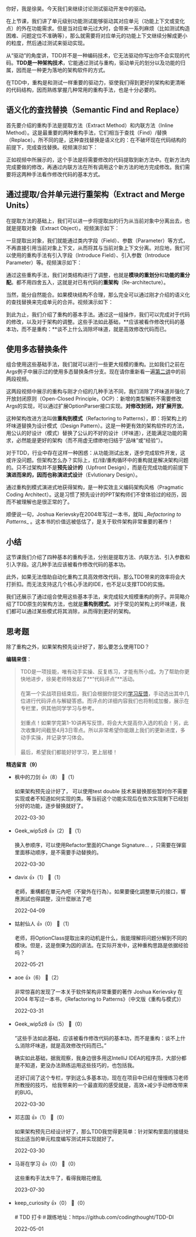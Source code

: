 你好，我是徐昊。今天我们来继续讨论测试驱动开发中的驱动。

在上节课，我们讲了单元级别功能测试能够驱动其对应单元（功能上下文或变化点）的外在功能需求。但是当对应单元过大时，会带来一系列麻烦（比如测试构造困难、问题定位不准确等），那么就需要将对应单元的功能上下文继续分解成更小的粒度，然后通过测试来驱动实现。

从“驱动”的角度讲，TDD并不是一种编码技术，它无法驱动你写出你不会实现的代码。**TDD是一种架构技术**，它能通过测试与重构，驱动单元的划分以及功能的归属，因而是一种更为落地的架构软件的方式。

在TDD中，重构是和测试一样重要的驱动力，驱使我们得到更好的架构和更清晰的代码结构，因而熟练掌握几种常用的重构手法，也是十分必要的。

## 语义化的查找替换（Semantic Find and Replace）

首先要介绍的重构手法是提取方法（Extract Method）和内联方法（Inline Method）。这是最重要的两种重构手法，它们相当于查找（Find）/替换（Replace）。所不同的是，这种查找替换是语义化的：在不破坏现在代码结构的前提下，完成查找替换。视频演示如下：

正如视频中所展示的，这个手法是将需要修改的代码提取到新方法中。在新方法内完成要做的修改，再通过内联方法在所有调用这个新方法的地方完成修改。我们需要将这两种手法看作修改代码的基本方式。

## 通过提取/合并单元进行重架构（Extract and Merge Units）

在提取方法的基础上，我们可以进一步将提取出的行为从当前对象中分离出去，也就是提取对象（Extract Object）。视频演示如下：

一旦提取出对象，我们就能通过类内字段（Field）、参数（Parameter）等方式，不再直接引用当前对象上下文，从而将其与当前对象上下文分离。对应地，我们可以使用的重构手法有引入字段（Introduce Field）、引入参数（Introduce Parameter）等。视频演示如下：

通过这些重构手法，我们对类结构进行了调整，也就是**模块的重划分**和**功能的重分配**。都不用四舍五入，这就是对已有代码的**重架构**（Re-architecture）。

当然，能分自然能合。如果模块结构不合理，那么完全可以通过刚才介绍的语义化的查找替换来完成单元的合并。视频演示如下：

到此为止，我们介绍了重构的基本手法。通过这一组操作，我们可以完成对于代码的修改，以及对于架构的调整。这些手法如此基础，**应该被看作修改代码的基本功，而不是重构：**谈不上什么消除坏味道，就是高效修改代码而已。

## 使用多态替换条件

组合使用这些基础手法，我们就可以进行一些更大规模的重构。比如我们之前在Args例子中展示过的使用多态替换条件分支。现在请你重新看一遍[第二讲](http://time.geekbang.org/column/article/494212)中的前两段视频。

这两段视频中展示的重构与刚才介绍的几种手法不同，我们消除了坏味道并强化了开放封闭原则（Open-Closed Principle，OCP）：新增的类型解析不需要修改Args的实现，可以通过扩展OptionParser接口实现。**对修改封闭，对扩展开放**。

这种架构改进方法叫做**重构到模式**（Refactoring to Patterns），即：将架构上的坏味道替换为设计模式（Design Pattern）。这是一种更有效的架构软件的方法，用公认的好设计（模式）替换了公认的不好的设计（坏味道），还能满足功能的需求，必然能是更好的架构（而不用虚无缥缈地归结于“品味”或“经验”）。

对于TDD，行业中存在这样一种困惑：从功能测试出发，逐步完成软件开发，这或许没问题。但架构怎么办？实际上，红/绿/重构循环中的重构就是解决架构问题的。只不过架构并不是**预先设计的**（Upfront Design），而是在完成功能的前提下**演进而来的，因而也称演进式设计**（Evlutionary Design）。

通过重构到模式演进式地获得架构，是一种实效主义编码架构风格（Pragmatic Coding Architect）。这是习惯了预先设计的PPT架构师们不曾体验过的经历，因而不被理解也是很正常的了。

顺便说一句，Joshua Kerievsky在2004年写过一本书，就叫 *\_Refactoring to Patterns*_ 。这本书的价值远被低估了，是关于软件架构非常重要的著作！

## 小结

这节课我们介绍了四种基本的重构手法，分别是提取方法、内联方法、引入参数和引入字段。这几种手法应该被看作修改代码的基本功。

此外，如果无法借助自动化重构工具高效修改代码，那么TDD带来的效率将会大打折扣。而无法支持这几个核心手法的IDE，也不足以支撑TDD的实施。

我们还展示了通过组合使用这些基本手法，来完成较大规模重构的例子。并简略介绍了TDD原生的架构方法，也就是**重构到模式**。对于常见的架构上的坏味道，我们都可以通过某些模式将其消除，从而得到更好的架构。

## 思考题

除了重构之外，如果架构预先设计好了，那么要怎么使用TDD？

**编辑来信**：

> TDD是一项技能，唯有动手实操、反复练习，才能有所小成。为了帮助你更快地进步，徐昊老师特发起了**“代码评点”**活动。  
> 　  
> 在第一个实战项目结束后，我们会根据你提交的[学习反馈](https://jinshuju.net/f/TvdN15)，手动选出其中几位进行代码评点与解疑答惑。而评点的详细内容我们也将制成加餐，展示在专栏里，供其他同学学习与参考。  
> 　  
> 划重点！如果学完第1-10讲再写反馈，将会大大提高你入选的机会！另，此次收集时间截至4月3日零点。所以非常希望你能跟上我们的更新进度，多动手实操，并记录学习体会。  
> 　  
> 最后，希望我们都能好好学习，更上层楼！
<div><strong>精选留言（9）</strong></div><ul>
<li><span>枫中的刀剑</span> 👍（8） 💬（1）<p>如果架构预先设计好了， 可以使用test double 技术来替换那些暂时你不需要实现或者不知道如何实现的类。等当前这个功能实现后在依次实现剩下已经划分好的功能，逐步替换就好了。</p>2022-03-30</li><br/><li><span>Geek_wip5z8</span> 👍（2） 💬（1）<p>换入参顺序，可以使用Refactor里面的Change Signature... ，只需要在弹窗里面移动顺序，是不需要手动替换的。 </p>2022-03-30</li><br/><li><span>davix</span> 👍（1） 💬（1）<p>老師，重構都在單元內吧（不變外在行為）。如果要優化調整單元的接口，響應測試也得調整，沒什麼辦法了吧</p>2022-04-09</li><br/><li><span>姑射仙人</span> 👍（0） 💬（1）<p> 老师，将OptionClass提取出来的动机是什么，我能理解将问题分解到不同的模块。但是，这是倒果为因的讲法。在实际开发中，这种重构思路是依据经验吗？</p>2022-05-21</li><br/><li><span>aoe</span> 👍（6） 💬（2）<p>非常惊喜的发现了一本关于软件架构非常重要的著作
Joshua Kerievsky 在 2004 年写过一本书，《Refactoring to Patterns》（中文版《重构与模式》）</p>2022-03-31</li><br/><li><span>Geek_wip5z8</span> 👍（5） 💬（0）<p>”这些手法如此基础，应该被看作修改代码的基本功，而不是重构：谈不上什么消除坏味道，就是高效修改代码而已。”

确实如此基础，据我观察，我身边很多用这IntelliJ IDEA的程序员，大部分都是不知道，更没办法熟练运用这些技巧的，也包括我。

还好订阅了这个专栏，学到这么多基本功，现在在项目中已经在慢慢练习老师所教授的技巧， 给我带来的一个最直观的感受就是，高效+减少手动修改带来的BUG。</p>2022-03-30</li><br/><li><span>邓志国</span> 👍（1） 💬（0）<p>如果架构预先已经设计好了，那么TDD我觉得更简单：针对架构里面的接缝处找出适当的单元粒度编写测试并实现就好了。</p>2022-03-30</li><br/><li><span>马哥在学习</span> 👍（0） 💬（0）<p>这些重构手法太牛了，看得我眼花缭乱</p>2023-07-30</li><br/><li><span>keep_curiosity</span> 👍（0） 💬（0）<p># TDD 打卡＃跟练地址：https:&#47;&#47;github.com&#47;codingthought&#47;TDD-DI</p>2022-05-01</li><br/>
</ul>